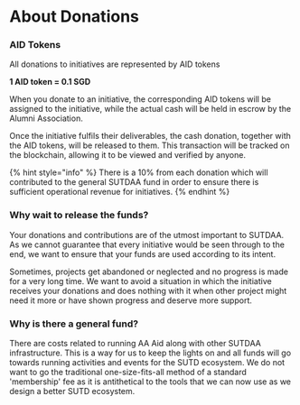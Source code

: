 # About Donations

### AID Tokens

All donations to initiatives are represented by AID tokens

**1 AID token = 0.1 SGD**

When you donate to an initiative, the corresponding AID tokens will be assigned to the initiative, while the actual cash will be held in escrow by the Alumni Association.

Once the initiative fulfils their deliverables, the cash donation, together with the AID tokens, will be released to them. This transaction will be tracked on the blockchain, allowing it to be viewed and verified by anyone.

{% hint style="info" %}
There is a 10% from each donation which will contributed to the general SUTDAA fund in order to ensure there is sufficient operational revenue for initiatives.
{% endhint %}

### &#x20;Why wait to release the funds?

Your donations and contributions are of the utmost important to SUTDAA. As we cannot guarantee that every initiative would be seen through to the end, we want to ensure that your funds are used according to its intent.&#x20;

Sometimes, projects get abandoned or neglected and no progress is made for a very long time. We want to avoid a situation in which the initiative receives your donations and does nothing with it when other project might need it more or have shown progress and deserve more support.



### Why is there a general fund?

There are costs related to running AA Aid along with other SUTDAA infrastructure. This is a way for us to keep the lights on and all funds will go towards running activities and events for the SUTD ecosystem. We do not want to go the traditional one-size-fits-all method of a standard 'membership' fee as it is antithetical to the tools that we can now use as we design a better SUTD ecosystem.
